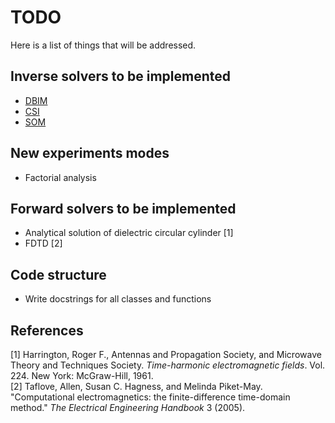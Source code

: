 # TODO

Here is a list of things that will be addressed.

## Inverse solvers to be implemented

* [DBIM](https://ieeexplore.ieee.org/document/56334)
* [CSI](https://iopscience.iop.org/article/10.1088/0266-5611/13/6/013)
* [SOM](https://ieeexplore.ieee.org/document/5210141)

## New experiments modes

* Factorial analysis

## Forward solvers to be implemented

* Analytical solution of dielectric circular cylinder [1]
* FDTD [2]

## Code structure

* Write docstrings for all classes and functions

## References

[1] Harrington, Roger F., Antennas and Propagation Society, and Microwave Theory and Techniques Society. *Time-harmonic electromagnetic fields*. Vol. 224. New York: McGraw-Hill, 1961.  
[2] Taflove, Allen, Susan C. Hagness, and Melinda Piket-May. "Computational electromagnetics: the finite-difference time-domain method." *The Electrical Engineering Handbook* 3 (2005).  
